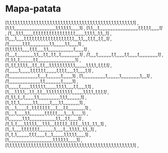 # Mapa-patata

[1,1,1,1,1,1,1,1,1,1,1,1,1,1,1,1,1,1,1,1,1,1,1,1,1,1,1,1,1,1,1,1,1,1,1,1,1,1,1,1,1,1,1,1,1,1,1,1] ,
[1,1,1,_,_,_,_,_,_,_,_,_,_,_,_,_,_,_,_,_,_,_,_,_,_,_,_,_,_,_,_,_,_,_,_,1,1,1,1,1,1,_,_,_,_,_,_,1] ,
[1,1,_,_,_,1,_,_,_,_,_,_,_,_,_,_,_,_,_,_,_,_,_,_,_,_,_,_,_,_,_,_,_,_,_,_,1,1,1,1,1,_,_,_,_,_,_,1] ,
[1,_,_,_,1,1,1,_,_,_,_,_,_,_,1,1,1,1,1,1,1,1,1,1,1,1,1,1,1,1,_,_,_,_,_,_,_,1,1,1,1,_,_,1,1,_,_,1] ,
[1,_,_,_,_,1,_,_,_,_,_,1,1,1,1,1,1,1,1,1,1,1,1,1,1,1,1,1,1,1,_,_,_,1,1,_,_,_,1,1,1,_,_,1,1,_,_,1] ,
[1,_,_,_,_,_,_,_,_,_,_,1,1,1,_,_,_,_,_,_,_,_,_,_,_,_,_,_,_,1,1,_,_,_,_,_,_,_,_,1,1,_,_,_,_,_,_,1] ,
[1,1,1,1,1,1,_,_,_,_,_,1,1,1,_,_,_,_,_,1,1,_,_,_,_,_,_,_,_,_,_,_,_,_,_,_,_,_,_,_,1,_,_,_,_,_,_,1] ,
[1,_,_,_,_,1,_,_,_,_,_,_,_,_,_,_,_,_,_,1,1,_,_,_,1,1,_,_,1,1,_,_,1,_,_,_,_,_,_,_,_,_,_,_,_,_,_,1] ,
[1,_,_,_,_,1,_,_,_,_,_,_,_,_,_,_,1,1,_,_,_,_,_,_,1,1,_,_,_,_,_,_,1,_,_,_,_,_,_,_,_,_,_,_,_,_,_,1] ,
[1,_,1,1,_,1,_,_,_,_,_,_,_,_,_,_,1,1,_,_,_,_,_,_,_,_,_,_,_,_,_,_,_,_,_,_,_,_,_,_,_,_,_,_,_,_,_,1] ,
[1,_,1,1,_,1,1,1,1,_,_,_,1,1,_,_,1,1,_,_,_,1,1,1,1,1,1,1,1,1,1,_,_,_,_,_,_,_,_,1,1,1,1,_,1,1,1,1] ,
[1,_,_,_,_,_,_,_,1,_,_,_,_,_,_,_,1,1,1,1,1,1,_,_,_,_,_,_,_,_,1,1,1,1,_,_,_,_,_,1,1,_,_,_,_,_,1,1] ,
[1,_,_,_,_,_,_,_,_,_,_,_,_,_,_,_,_,_,_,_,_,_,_,1,_,_,_,_,1,_,_,_,_,_,_,_,_,_,_,1,_,_,_,_,_,_,_,1] ,
[1,_,_,_,_,_,_,_,_,_,_,_,_,_,_,_,_,_,1,_,_,_,_,_,_,_,_,_,1,_,_,_,_,_,_,_,_,_,_,_,_,_,_,1,_,_,_,1] ,
[1,_,_,_,_,_,_,_,_,_,_,_,_,_,_,_,_,_,_,_,_,_,_,_,_,1,1,_,_,_,_,_,_,_,_,_,_,_,_,1,_,_,_,_,_,_,_,1] ,
[1,_,_,_,_,_,_,_,1,_,_,_,_,_,_,_,1,1,1,1,1,1,_,_,_,_,_,_,_,_,1,1,1,1,_,_,_,_,_,1,1,_,_,_,_,_,1,1] ,
[1,_,_,_,_,1,1,1,1,_,_,_,1,1,_,_,1,1,_,_,_,1,1,1,1,1,1,1,1,1,1,_,_,_,_,_,_,_,_,1,1,1,1,_,1,1,1,1] ,
[1,_,1,1,_,1,_,_,1,_,_,_,_,_,_,_,1,1,_,_,_,_,_,_,_,_,_,_,_,_,_,_,_,_,1,1,1,_,_,_,_,_,_,_,_,_,_,1] ,
[1,_,1,1,_,1,_,_,_,_,_,_,_,_,_,_,1,1,_,_,_,_,_,_,_,_,_,1,_,_,_,_,_,1,1,_,_,_,_,_,_,_,_,_,_,_,_,1] ,
[1,_,_,_,_,1,_,_,_,_,_,_,_,1,_,_,1,1,1,1,1,1,1,_,_,_,_,1,_,_,_,_,1,1,_,_,_,_,_,_,_,_,_,_,_,_,_,1] ,
[1,_,_,_,_,1,_,_,_,_,_,_,1,1,_,_,_,_,_,_,_,_,_,_,_,1,1,1,1,1,_,_,_,_,_,1,_,_,_,_,1,_,_,_,_,_,_,1] ,
[1,_,_,_,_,_,_,_,_,_,_,1,1,1,_,_,_,_,_,_,_,_,_,_,_,_,_,_,_,_,_,_,_,_,1,1,_,_,_,1,1,_,_,_,_,_,_,1] ,
[1,_,1,_,1,_,_,_,_,_,1,1,1,1,1,_,_,_,_,1,1,1,_,_,_,1,1,1,1,1,_,_,1,1,1,_,_,_,1,1,1,_,_,1,1,_,_,1] ,
[1,_,_,1,_,_,_,_,_,1,1,1,1,1,1,1,_,_,_,_,_,_,_,_,_,_,_,1,_,_,_,_,_,1,_,_,_,1,1,1,1,_,_,1,1,_,_,1] ,
[1,_,1,_,1,_,_,_,_,_,_,_,_,_,1,1,1,_,_,_,_,_,_,1,_,_,_,1,_,_,_,_,_,_,_,_,1,1,1,1,1,_,_,_,_,_,_,1] ,
[1,_,_,_,_,_,_,_,_,_,_,_,_,_,_,_,_,_,_,_,_,_,_,_,_,_,_,_,_,_,_,_,_,_,_,1,1,1,1,1,1,_,_,_,_,_,_,1] ,
[1,1,1,1,1,1,1,1,1,1,1,1,1,1,1,1,1,1,1,1,1,1,1,1,1,1,1,1,1,1,1,1,1,1,1,1,1,1,1,1,1,1,1,1,1,1,1,1] ,
